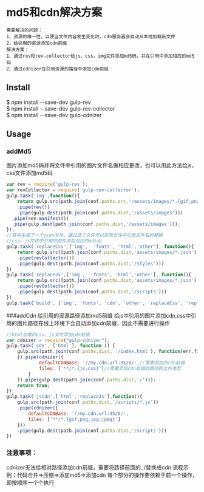 # md5和cdn解决方案
```
需要解决的问题：
1、资源的唯一性，以便当文件内容发生变化时，cdn服务器会自动从本地加载新文件
2、给引用的资源添加cdn前缀
解决方案：
1、通过rev和rev-collector给js，css，img文件添加md5码，并在引用中添加相应的md5码
2、通过cdnizer在引用资源的路径中添加cdn前缀
```

## Install
$ npm install --save-dev gulp-rev<br>
$ npm install --save-dev gulp-rev-collector<br>
$ npm install --save-dev gulp-cdnizer

## Usage
### addMd5
图片添加md5码并将文件中引用的图片文件名做相应更改，也可以用此方法给js，css文件添加md5码

```javascript
var rev = require('gulp-rev'); 
var revCollector = require('gulp-rev-collector');   
gulp.task('img',function(){
	return gulp.src(path.join(conf.paths.src,'/assets/images/*.{gif,png,jpg,jpeg}'))
	.pipe(rev())
	.pipe(gulp.dest(path.join(conf.paths.dist,'/assets/images')))
  .pipe(rev.manifest())
  .pipe(gulp.dest(path.join(conf.paths.dist,'/assets/images')));
});
//其中生成了一个json文件，通过这个文件可以实现文件中引用文件名的替换
//css，js文件中引用的图片添加对应的md5码
gulp.task('replaceCss',['img',  'fonts', 'html','other'], function(){
	return gulp.src([path.join(conf.paths.dist,'assets/images/*.json'),path.join(conf.paths.dist,'/styles/*.css')])
	.pipe(revCollector())
	.pipe(gulp.dest(path.join(conf.paths.dist,'/styles')))
})
gulp.task('replaceJs',['img',  'fonts', 'html','other'], function(){
	return gulp.src([path.join(conf.paths.dist,'assets/images/*.json'),path.join(conf.paths.dist,'/scripts/*.js')])
	.pipe(revCollector())
	.pipe(gulp.dest(path.join(conf.paths.dist,'/scripts')))
})
gulp.task('build', ['img', 'fonts', 'cdn', 'other', 'replaceCss', 'replaceJs', 'jsCdn']);
```

###addCdn
给引用的资源路径添加md5前缀
给js中引用的图片添加cdn,css中引用的图片路径在线上环境下会自动添加cdn前缀，因此不需要进行操作

```javascript
//html加载的css，js文件添加cdn前缀
var cdnizer = require("gulp-cdnizer");
gulp.task('cdn', ['html'], function () { 
	gulp.src(path.join(conf.paths.dist, '/index.html'), function(err,files){
	}).pipe(cdnizer({
			defaultCDNBase: '//my.cdn.url:9528/',//需要添加的cdn前缀
	 		files: ['**/*.{js,css}']//需要添加cdn前缀的路径的文件类型
		}		
	)).pipe(gulp.dest(path.join(conf.paths.dist,'/')));	
	return true;
});
gulp.task('jsCdn',['html','replaceJs'],function(){
	gulp.src(path.join(conf.paths.dist,'/scripts/*.js'))
	.pipe(cdnizer({
		defaultCDNBase: '//my.cdn.url:9528/',	
		files: ['**/*.{gif,png,jpg,jpeg}']
	}))
	.pipe(gulp.dest(path.join(conf.paths.dist,'/scripts')))
})
```

### 注意事项：
cdnizer无法给相对路径添加cdn前缀，需要将路径前面的../替换成cdn
流程示例：代码合并=>压缩=>添加md5=>添加cdn
每个部分的操作要依赖于前一个操作，即按顺序一个个执行
